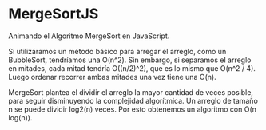 # MergeSortJS
Animando el Algoritmo MergeSort en JavaScript.

Si utilizáramos un método básico para arregar el arreglo, como un BubbleSort, tendríamos una O(n^2).
Sin embargo, si separamos el arreglo en mitades, cada mitad tendría O((n/2)^2), que es lo mismo que O(n^2 / 4). Luego ordenar recorrer ambas mitades una vez tiene una O(n).

MergeSort plantea el dividir el arreglo la mayor cantidad de veces posible, para seguir disminuyendo la complejidad algorítmica. Un arreglo de tamaño n se puede dividir log2(n) veces. Por esto obtenemos un algoritmo con O(n log(n)).
